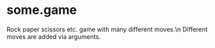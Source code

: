 # some.game
Rock paper scissors etc. game with many different moves.\n
Different moves are added via arguments.
